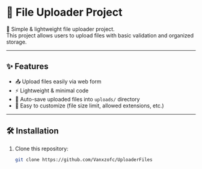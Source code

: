 # 📂 File Uploader Project

🚀 Simple & lightweight file uploader project.  
This project allows users to upload files with basic validation and organized storage.  

---

## ✨ Features
- 📤 Upload files easily via web form
- ⚡ Lightweight & minimal code
- 📁 Auto-save uploaded files into `uploads/` directory
- 🔧 Easy to customize (file size limit, allowed extensions, etc.)

---

## 🛠️ Installation
1. Clone this repository:
   ```bash
   git clone https://github.com/Vanxzofc/UploaderFiles
